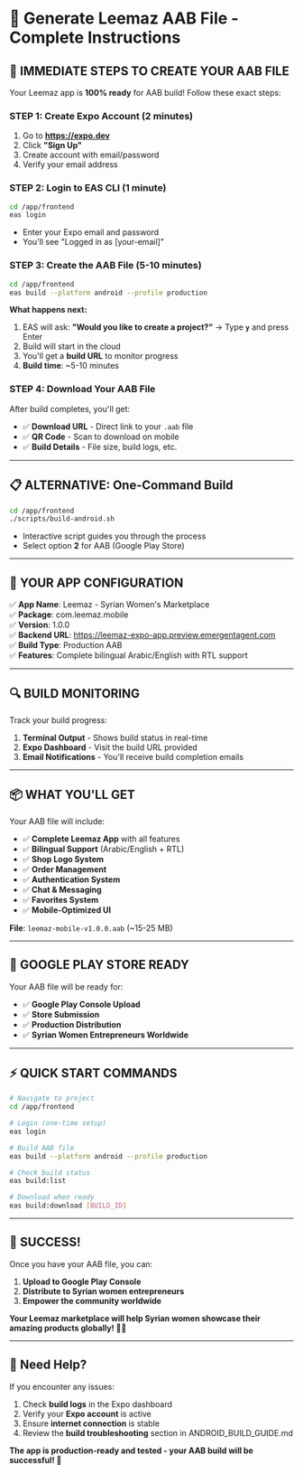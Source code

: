 # 🚀 Generate Leemaz AAB File - Complete Instructions

## 📱 **IMMEDIATE STEPS TO CREATE YOUR AAB FILE**

Your Leemaz app is **100% ready** for AAB build! Follow these exact steps:

### **STEP 1: Create Expo Account (2 minutes)**
1. Go to **https://expo.dev**
2. Click **"Sign Up"** 
3. Create account with email/password
4. Verify your email address

### **STEP 2: Login to EAS CLI (1 minute)**
```bash
cd /app/frontend
eas login
```
- Enter your Expo email and password
- You'll see "Logged in as [your-email]"

### **STEP 3: Create the AAB File (5-10 minutes)**
```bash
cd /app/frontend
eas build --platform android --profile production
```

**What happens next:**
1. EAS will ask: **"Would you like to create a project?"** → Type **`y`** and press Enter
2. Build will start in the cloud
3. You'll get a **build URL** to monitor progress
4. **Build time**: ~5-10 minutes

### **STEP 4: Download Your AAB File**

After build completes, you'll get:
- ✅ **Download URL** - Direct link to your `.aab` file
- ✅ **QR Code** - Scan to download on mobile
- ✅ **Build Details** - File size, build logs, etc.

---

## 📋 **ALTERNATIVE: One-Command Build**

```bash
cd /app/frontend
./scripts/build-android.sh
```
- Interactive script guides you through the process
- Select option **2** for AAB (Google Play Store)

---

## 📱 **YOUR APP CONFIGURATION**

✅ **App Name**: Leemaz - Syrian Women's Marketplace  
✅ **Package**: com.leemaz.mobile  
✅ **Version**: 1.0.0  
✅ **Backend URL**: https://leemaz-expo-app.preview.emergentagent.com  
✅ **Build Type**: Production AAB  
✅ **Features**: Complete bilingual Arabic/English with RTL support  

---

## 🔍 **BUILD MONITORING**

Track your build progress:
1. **Terminal Output** - Shows build status in real-time
2. **Expo Dashboard** - Visit the build URL provided
3. **Email Notifications** - You'll receive build completion emails

---

## 📦 **WHAT YOU'LL GET**

Your AAB file will include:
- ✅ **Complete Leemaz App** with all features
- ✅ **Bilingual Support** (Arabic/English + RTL)
- ✅ **Shop Logo System** 
- ✅ **Order Management**
- ✅ **Authentication System**
- ✅ **Chat & Messaging**
- ✅ **Favorites System**
- ✅ **Mobile-Optimized UI**

**File**: `leemaz-mobile-v1.0.0.aab` (~15-25 MB)

---

## 🚀 **GOOGLE PLAY STORE READY**

Your AAB file will be ready for:
- ✅ **Google Play Console Upload**
- ✅ **Store Submission**
- ✅ **Production Distribution**
- ✅ **Syrian Women Entrepreneurs Worldwide**

---

## ⚡ **QUICK START COMMANDS**

```bash
# Navigate to project
cd /app/frontend

# Login (one-time setup)
eas login

# Build AAB file
eas build --platform android --profile production

# Check build status
eas build:list

# Download when ready
eas build:download [BUILD_ID]
```

---

## 🎉 **SUCCESS!**

Once you have your AAB file, you can:
1. **Upload to Google Play Console**
2. **Distribute to Syrian women entrepreneurs**
3. **Empower the community worldwide**

**Your Leemaz marketplace will help Syrian women showcase their amazing products globally! 🦋✨**

---

## 💬 **Need Help?**

If you encounter any issues:
1. Check **build logs** in the Expo dashboard
2. Verify your **Expo account** is active
3. Ensure **internet connection** is stable
4. Review the **build troubleshooting** section in ANDROID_BUILD_GUIDE.md

**The app is production-ready and tested - your AAB build will be successful! 🚀**
